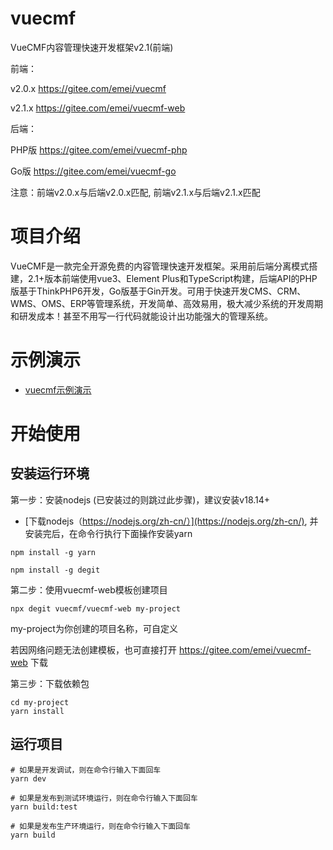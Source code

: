 # vuecmf
VueCMF内容管理快速开发框架v2.1(前端)

前端：

v2.0.x  https://gitee.com/emei/vuecmf

v2.1.x  https://gitee.com/emei/vuecmf-web

后端：

PHP版  https://gitee.com/emei/vuecmf-php

Go版   https://gitee.com/emei/vuecmf-go

注意：前端v2.0.x与后端v2.0.x匹配, 前端v2.1.x与后端v2.1.x匹配

# 项目介绍
VueCMF是一款完全开源免费的内容管理快速开发框架。采用前后端分离模式搭建，2.1+版本前端使用vue3、Element Plus和TypeScript构建，后端API的PHP版基于ThinkPHP6开发，Go版基于Gin开发。可用于快速开发CMS、CRM、WMS、OMS、ERP等管理系统，开发简单、高效易用，极大减少系统的开发周期和研发成本！甚至不用写一行代码就能设计出功能强大的管理系统。

# 示例演示
- [vuecmf示例演示](http://www.vuecmf.com/)

# 开始使用
## 安装运行环境
第一步：安装nodejs (已安装过的则跳过此步骤)，建议安装v18.14+

- [下载nodejs（https://nodejs.org/zh-cn/）](https://nodejs.org/zh-cn/), 并安装完后，在命令行执行下面操作安装yarn
```
npm install -g yarn

npm install -g degit
```

第二步：使用vuecmf-web模板创建项目

```
npx degit vuecmf/vuecmf-web my-project
```
my-project为你创建的项目名称，可自定义

若因网络问题无法创建模板，也可直接打开 https://gitee.com/emei/vuecmf-web 下载

第三步：下载依赖包
```
cd my-project
yarn install
```

## 运行项目
```
# 如果是开发调试，则在命令行输入下面回车
yarn dev

# 如果是发布到测试环境运行，则在命令行输入下面回车
yarn build:test

# 如果是发布生产环境运行，则在命令行输入下面回车
yarn build

```
